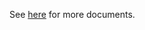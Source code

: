 See [here](https://github.com/kcl-lang/modules/blob/main/k8s/1.25/docs/README.md) for more documents.

